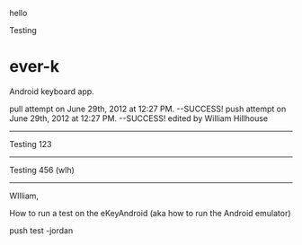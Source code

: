 hello


Testing

ever-k
======

Android keyboard app.

pull attempt on June 29th, 2012 at 12:27 PM. --SUCCESS!
push attempt on June 29th, 2012 at 12:27 PM. --SUCCESS!
edited by William Hillhouse



---------------

Testing 123

---------------

Testing 456 (wlh)


--------------

WIlliam,

How to run a test on the eKeyAndroid (aka how to run the Android emulator)

push test -jordan
